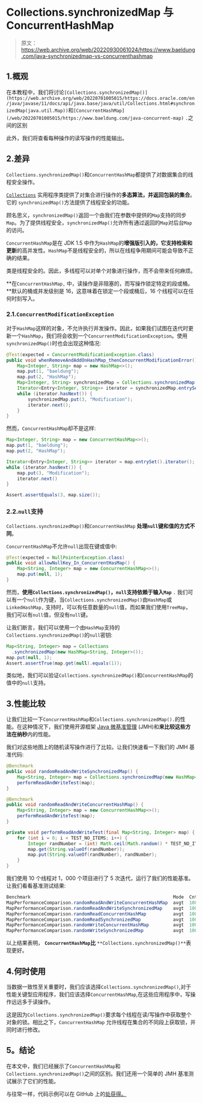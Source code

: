 # Collections.synchronizedMap 与 ConcurrentHashMap

> 原文：<https://web.archive.org/web/20220930061024/https://www.baeldung.com/java-synchronizedmap-vs-concurrenthashmap>

## 1.概观

在本教程中，我们将讨论`[Collections.synchronizedMap()](https://web.archive.org/web/20220701005015/https://docs.oracle.com/en/java/javase/11/docs/api/java.base/java/util/Collections.html#synchronizedMap(java.util.Map))`和`[ConcurrentHashMap](/web/20220701005015/https://www.baeldung.com/java-concurrent-map)` `.`之间的区别

此外，我们将查看每种操作的读写操作的性能输出。

## 2.差异

`Collections.synchronizedMap()`和`ConcurrentHashMap`都提供了对数据集合的线程安全操作。

[`Collections`](https://web.archive.org/web/20220701005015/https://docs.oracle.com/en/java/javase/11/docs/api/java.base/java/util/Collections.html) 实用程序类提供了对集合进行操作的**多态算法，并返回包装的集合**。它的 `synchronizedMap()`方法提供了线程安全的功能。

顾名思义，`synchronizedMap()`返回一个由我们在参数中提供的`Map`支持的同步`Map`。为了提供线程安全，`synchronizedMap()`允许所有通过返回的`Map`对后台`Map`的访问。

`ConcurrentHashMap`是在 JDK 1.5 中作为`HashMap`的**增强版引入的，它支持检索和更新**的高并发性。`HashMap`不是线程安全的，所以在线程争用期间可能会导致不正确的结果。

类是线程安全的。因此，多线程可以对单个对象进行操作，而不会带来任何麻烦。

**在`ConcurrentHashMap,` 中，读操作是非阻塞的，而写操作锁定特定的段或桶。**默认的桶或并发级别是 16，这意味着在锁定一个段或桶后，16 个线程可以在任何时刻写入。

### 2.1.`ConcurrentModificationException`

对于`HashMap`这样的对象，不允许执行并发操作。因此，如果我们试图在迭代时更新一个`HashMap`，我们将会收到一个`ConcurrentModificationException`。使用`synchronizedMap()`时也会出现这种情况:

```java
@Test(expected = ConcurrentModificationException.class)
public void whenRemoveAndAddOnHashMap_thenConcurrentModificationError() {
    Map<Integer, String> map = new HashMap<>();
    map.put(1, "baeldung");
    map.put(2, "HashMap");
    Map<Integer, String> synchronizedMap = Collections.synchronizedMap(map);
    Iterator<Entry<Integer, String>> iterator = synchronizedMap.entrySet().iterator();
    while (iterator.hasNext()) {
        synchronizedMap.put(3, "Modification");
        iterator.next();
    }
}
```

然而，`ConcurrentHashMap`却不是这样:

```java
Map<Integer, String> map = new ConcurrentHashMap<>();
map.put(1, "baeldung");
map.put(2, "HashMap");

Iterator<Entry<Integer, String>> iterator = map.entrySet().iterator();
while (iterator.hasNext()) {
    map.put(3, "Modification");
    iterator.next()
}

Assert.assertEquals(3, map.size());
```

### 2.2.`null`支持

`Collections.synchronizedMap()`和`ConcurrentHashMap` **处理`null`键和值的方式不同**。

`ConcurrentHashMap`不允许`null`出现在键或值中:

```java
@Test(expected = NullPointerException.class)
public void allowNullKey_In_ConcurrentHasMap() {
    Map<String, Integer> map = new ConcurrentHashMap<>();
    map.put(null, 1);
}
```

然而，**使用`Collections.synchronizedMap()`，`null`支持依赖于输入`Map`** `.` 我们可以有一个`null`作为键，当`Collections.synchronizedMap()`由`HashMap`或`LinkedHashMap,` 支持时，可以有任意数量的`null`值，而如果我们使用`TreeMap`，我们可以有`null`值，但没有`null`键。

让我们断言，我们可以使用一个由`HashMap`支持的`Collections.synchronizedMap()`的`null`密钥:

```java
Map<String, Integer> map = Collections
  .synchronizedMap(new HashMap<String, Integer>());
map.put(null, 1);
Assert.assertTrue(map.get(null).equals(1));
```

类似地，我们可以验证`Collections.synchronizedMap()`和`ConcurrentHashMap`的值中的`null`支持。

## 3.性能比较

让我们比较一下`ConcurrentHashMap`和`Collections.synchronizedMap().`的性能。在这种情况下，我们使用开源框架 [Java 微基准管理](/web/20220701005015/https://www.baeldung.com/java-microbenchmark-harness) (JMH)和**来比较这些方法在纳秒**内的性能。

我们对这些地图上的随机读写操作进行了比较。让我们快速看一下我们的 JMH 基准代码:

```java
@Benchmark
public void randomReadAndWriteSynchronizedMap() {
    Map<String, Integer> map = Collections.synchronizedMap(new HashMap<String, Integer>());
    performReadAndWriteTest(map);
}

@Benchmark
public void randomReadAndWriteConcurrentHashMap() {
    Map<String, Integer> map = new ConcurrentHashMap<>();
    performReadAndWriteTest(map);
}

private void performReadAndWriteTest(final Map<String, Integer> map) {
    for (int i = 0; i < TEST_NO_ITEMS; i++) {
        Integer randNumber = (int) Math.ceil(Math.random() * TEST_NO_ITEMS);
        map.get(String.valueOf(randNumber));
        map.put(String.valueOf(randNumber), randNumber);
    }
} 
```

我们使用 10 个线程对 1，000 个项目进行了 5 次迭代，运行了我们的性能基准。让我们看看基准测试结果:

```java
Benchmark                                                     Mode  Cnt        Score        Error  Units
MapPerformanceComparison.randomReadAndWriteConcurrentHashMap  avgt  100  3061555.822 ±  84058.268  ns/op
MapPerformanceComparison.randomReadAndWriteSynchronizedMap    avgt  100  3234465.857 ±  60884.889  ns/op
MapPerformanceComparison.randomReadConcurrentHashMap          avgt  100  2728614.243 ± 148477.676  ns/op
MapPerformanceComparison.randomReadSynchronizedMap            avgt  100  3471147.160 ± 174361.431  ns/op
MapPerformanceComparison.randomWriteConcurrentHashMap         avgt  100  3081447.009 ±  69533.465  ns/op
MapPerformanceComparison.randomWriteSynchronizedMap           avgt  100  3385768.422 ± 141412.744  ns/op
```

以上结果表明， **`ConcurrentHashMap`比** `**Collections.synchronizedMap()**`表现更好。

## 4.何时使用

当数据一致性至关重要时，我们应该选择`Collections.synchronizedMap()`,对于性能关键型应用程序，我们应该选择`ConcurrentHashMap`,在这些应用程序中，写操作远远多于读操作。

这是因为`Collections.synchronizedMap()`要求每个线程在读/写操作中获取整个对象的锁。相比之下，`ConcurrentHashMap` 允许线程在集合的不同段上获取锁，并同时进行修改。

## 5。结论

在本文中，我们已经展示了`ConcurrentHashMap`和`Collections.synchronizedMap()`之间的区别。我们还用一个简单的 JMH 基准测试展示了它们的性能。

与往常一样，代码示例可以在 GitHub 上的[处获得。](https://web.archive.org/web/20220701005015/https://github.com/eugenp/tutorials/tree/master/core-java-modules/core-java-collections-maps-3)
